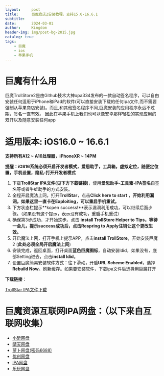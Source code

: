 ```yaml
---
layout:     post
title:      巨魔商店2安装教程，支持15.0-16.6.1
subtitle:   
date:       2024-03-01
author:     Kingdom
header-img: img/post-bg-2015.jpg
catalog: true
tags:                              
    - 巨魔
    - ios
    - 苹果手机
---
```


# 巨魔有什么用

巨魔TrollStore2是由Github技术大神opa334发布的一款自动签名程序，可以自由安装任何适用于iPhone和iPad的软件(可以直接安装下载的任何ipa文件,而不需要强制从苹果商店安装)。而且,和其他签名程序不同,巨魔安装的应用程序永远不过期，签名一直有效。
因此在苹果手机上我们也可以像安卓那样轻松的实现应用的双开以及随意安装任何app

# 适用版本: iOS16.0 ~ 16.6.1

**支持所有A12 ~ A16处理器，iPhoneXR ~ 14PM**

**提醒：iOS16系统必须开启开发者模式，爱思助手，工具箱，虚拟定位，随便定位置，手机设置，隐私-打开开发者模式**

1. 下载**TrollStar IPA文件(见下方下载链接)**，使用**爱思助手-工具箱-IPA签名**自签名等或者牛蛙助手的方式安装。
2. 全程开启魔法上网，打开**TrollStar**，点击**Click here to start** ，**开始利用漏洞。如果这里一直卡在Exploiting，可以重启手机重试。**
3. 下方状态栏提示**kopen success!**表示漏洞利用成功，可以继续后面步骤。（如果没有这个提示，表示没有成功，重启手机重试）
4. 确保第3步成功，才开始这步。点击 **install TrollStore Helper to Tips，等待一会儿，提示success成功后，点击Respring to Apply注销让这个更改生效。**
5. 开启魔法上网，打开手机上提示APP，点击**install TrollStore**，开始安装巨魔2 (**此处必须全局开启魔法上网**)
6. 安装完成，返回桌面，打开桌面**蓝色巨魔图标**，自动安装ldid，如果没有，底部Setting进去，点击**install ldid**。
7. 设置巨魔简易安装软件方式：往下滑动，开启**URL Scheme Enabled**，选择**Rebuild Now**。刷新缓存。如果要安装软件，下载ipa文件后选择用巨魔打开



**下载链接**：

[TrollStar IPA文件下载](https://wwiq.lanpv.com/i9Tvo1m06r9g "TrollStar IPA文件下载")

# 巨魔资源互联网IPA网盘：（以下来自互联网收集）

- [小昕网盘](https://pan.iosxin.top/)
- [晴天网盘](https://alist.jiejingfan.vip/)
- [萝卜网盘(密码6688)](https://pan.ios98.com)
- [优创网盘](https://pan.ios98.com)
- [IPA网盘](https://pan.iosi.vip/)
- [乐玩网盘](https://pan.lewsky.top)




